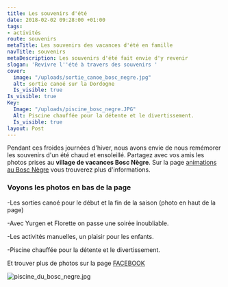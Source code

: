 ```yaml
---
title: Les souvenirs d'été
date: 2018-02-02 09:28:00 +01:00
tags:
- activités
route: souvenirs
metaTitle: Les souvenirs des vacances d'été en famille
navTitle: souvenirs
metaDescription: Les souvenirs d'été fait envie d'y revenir
slogan: 'Revivre l''été à travers des souvenirs '
cover:
  image: "/uploads/sortie_canoe_bosc_negre.jpg"
  alt: sortie canoé sur la Dordogne
  Is_visible: true
Is_visible: true
Key:
  Image: "/uploads/piscine_bosc_negre.JPG"
  Alt: Piscine chauffée pour la détente et le divertissement.
  Is_visible: true
layout: Post
---
```


Pendant ces froides journées d'hiver, nous avons envie de nous remémorer les souvenirs d'un été chaud et ensoleillé. Partagez avec vos amis les photos prises au **village de vacances Bosc Nègre**.
Sur la page [animations au Bosc Nègre](https://www.boscnegre-vacances.com/animations/) vous trouverez plus d'informations.

### Voyons les photos en bas de la page

-Les sorties canoé pour le début et la fin de la saison (photo en haut de la page)

-Avec Yurgen et Florette on passe une soirée inoubliable.

-Les activités manuelles, un plaisir pour les enfants.

-Piscine chauffée pour la détente et le divertissement.

Et trouver plus de photos sur la page [FACEBOOK](https://www.facebook.com/pg/BoscNegre/photos/?tab=album&album_id=308056744262)

![piscine_du_bosc_negre.jpg](/uploads/piscine_bosc_negre.JPG)